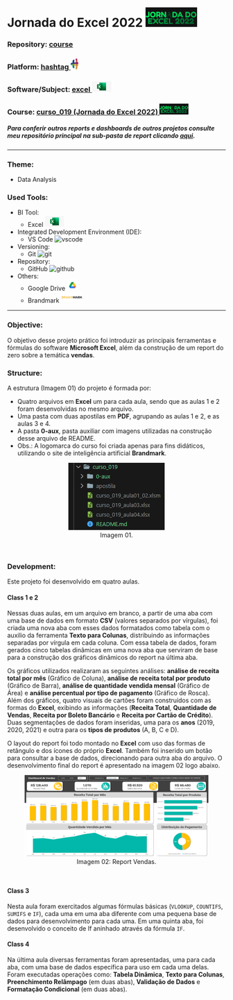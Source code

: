 # Jornada do Excel 2022   <img src="./0-aux/logo_course.jpg" alt="curso_019" width="auto" height="45">

### Repository: [course](../../../)
### Platform: <a href="../../">hashtag   <img src="https://github.com/PedroHeeger/main/blob/main/0-aux/logos/plataforma/hashtag.png" alt="hashtag" width="auto" height="25"></a>
### Software/Subject: <a href="../">excel   <img src="https://github.com/PedroHeeger/main/blob/main/0-aux/logos/software/microsoft_excel.png" alt="excel" width="auto" height="25"></a>
### Course: <a href="./">curso_019 (Jornada do Excel 2022)   <img src="./0-aux/logo_course.jpg" alt="curso_019" width="auto" height="25"></a>

##### Para conferir outros reports e dashboards de outros projetos consulte meu repositório principal na sub-pasta de report clicando [aqui](https://github.com/PedroHeeger/main/tree/main/report).

---

### Theme:
- Data Analysis

### Used Tools:
- BI Tool: 
  - Excel <img src="https://github.com/PedroHeeger/main/blob/main/0-aux/logos/software/microsoft_excel.png" alt="microsoft_excel" width="auto" height="25">
- Integrated Development Environment (IDE):
  - VS Code   <img src="https://cdn.jsdelivr.net/gh/devicons/devicon/icons/vscode/vscode-original.svg" alt="vscode" width="auto" height="25">
- Versioning: 
  - Git   <img src="https://cdn.jsdelivr.net/gh/devicons/devicon/icons/git/git-original.svg" alt="git" width="auto" height="25">
- Repository:
  - GitHub   <img src="https://cdn.jsdelivr.net/gh/devicons/devicon/icons/github/github-original.svg" alt="github" width="auto" height="25">
- Others:
  - Google Drive <img src="https://github.com/PedroHeeger/main/blob/main/0-aux/logos/software/google_drive.png" alt="google_drive" width="auto" height="25">
  - Brandmark <img src="https://github.com/PedroHeeger/main/blob/main/0-aux/logos/sites/ai_brandmark.png" alt="brandmark" width="auto" height="25">

---

### Objective:
O objetivo desse projeto prático foi introduzir as principais ferramentas e fórmulas do software **Microsoft Excel**, além da construção de um report do zero sobre a temática **vendas**.

### Structure:
A estrutura (Imagem 01) do projeto é formada por:
- Quatro arquivos em **Excel** um para cada aula, sendo que as aulas 1 e 2 foram desenvolvidas no mesmo arquivo.
- Uma pasta com duas apostilas em **PDF**, agrupando as aulas 1 e 2, e as aulas 3 e 4.
- A pasta **0-aux**, pasta auxiliar com imagens utilizadas na construção desse arquivo de README.
- Obs.: A logomarca do curso foi criada apenas para fins didáticos, utilizando o site de inteligência artificial **Brandmark**. 

<div align="Center"><figure>
    <img src="./0-aux/img01.PNG" alt="img01"><br>
    <figcaption>Imagem 01.</figcaption>
</figure></div><br>

### Development:
Este projeto foi desenvolvido em quatro aulas.

#### Class 1 e 2
Nessas duas aulas, em um arquivo em branco, a partir de uma aba com uma base de dados em formato **CSV** (valores separados por vírgulas), foi criada uma nova aba com esses dados formatados como tabela com o auxilio da ferramenta **Texto para Colunas**, distribuindo as informações separadas por vírgula em cada coluna. Com essa tabela de dados, foram gerados cinco tabelas dinâmicas em uma nova aba que serviram de base para a construção dos gráficos dinâmicos do report na última aba.

Os gráficos utilizados realizaram as seguintes análises: **análise de receita total por mês** (Gráfico de Coluna), **análise de receita total por produto** (Gráfico de Barra), **análise de quantidade vendida mensal** (Gráfico de Área) e **análise percentual por tipo de pagamento** (Gráfico de Rosca). Além dos gráficos, quatro visuais de cartões foram construídos com as formas do **Excel**, exibindo as informações (**Receita Total**, **Quantidade de Vendas**, **Receita por Boleto Bancário** e **Receita por Cartão de Crédito**). Duas segmentações de dados foram inseridas, uma para os **anos** (2019, 2020, 2021) e outra para os **tipos de produtos** (A, B, C e D).

O layout do report foi todo montado no **Excel** com uso das formas de retângulo e dos ícones do próprio **Excel**. Também foi inserido um botão para consultar a base de dados, direcionando para outra aba do arquivo. O desenvolvimento final do report é apresentado na imagem 02 logo abaixo.

<div align="Center"><figure>
    <img src="./0-aux/rep_curso_019_vendas.png" alt="img02"><br>
    <figcaption>Imagem 02: Report Vendas.</figcaption>
</figure></div><br>


#### Class 3
Nesta aula foram exercitados algumas fórmulas básicas (`VLOOKUP`, `COUNTIFS`, `SUMIFS` e `IF`), cada uma em uma aba diferente com uma pequena base de dados para desenvolvimento para cada uma. Em uma quinta aba, foi desenvolvido o conceito de If aninhado através da fórmula `IF`.

#### Class 4
Na última aula diversas ferramentas foram apresentadas, uma para cada aba, com uma base de dados específica para uso em cada uma delas. Foram executadas operações como: **Tabela Dinâmica**, **Texto para Colunas**, **Preenchimento Relâmpago** (em duas abas), **Validação de Dados** e **Formatação Condicional** (em duas abas).